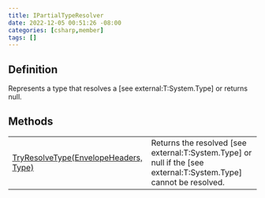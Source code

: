 ```yaml
---
title: IPartialTypeResolver
date: 2022-12-05 00:51:26 -08:00
categories: [csharp,member]
tags: []
---
```


## Definition

Represents a type that resolves a [see external:T:System.Type] or returns null.

## Methods
<table><tr><td><!--/posts/csharp.member.entitydb.common.typeresolvers.ipartialtyperesolver.tryresolvetype/--><a href='#'>TryResolveType(EnvelopeHeaders, Type)</a></td><td>
Returns the resolved [see external:T:System.Type] or null if the [see external:T:System.Type] cannot be resolved.
</td></tr></table>
